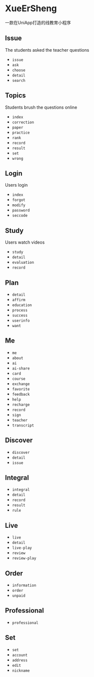 # XueErSheng

一款在UniApp打造的线教育小程序

## Issue

The students asked the teacher questions

* `issue`
* `ask`
* `choose`
* `detail`
* `search`

## Topics

Students brush the questions online

* `index`
* `correction`
* `paper`
* `practice`
* `rank`
* `record`
* `result`
* `set`
* `wrong`

## Login

Users login

* `index`
* `forgot`
* `modify`
* `password`
* `seccode`

## Study

Users watch videos

* `study`
* `detail`
* `evaluation`
* `record`

## Plan

* `detail`
* `affirm`
* `education`
* `process`
* `success`
* `userinfo`
* `want`

## Me

* `me`
* `about`
* `ai`
* `ai-share`
* `card`
* `course`
* `exchange`
* `favorite`
* `feedback`
* `help`
* `recharge`
* `record`
* `sign`
* `teacher`
* `transcript`

## Discover

* `discover`
* `detail`
* `issue`

## Integral

* `integral`
* `detail`
* `record`
* `result`
* `rule`

## Live

* `live`
* `detail`
* `live-play`
* `review`
* `review-play`

## Order

* `information`
* `order`
* `unpaid`

## Professional

* `professional`

## Set

* `set`
* `account`
* `address`
* `edit`
* `nickname`

